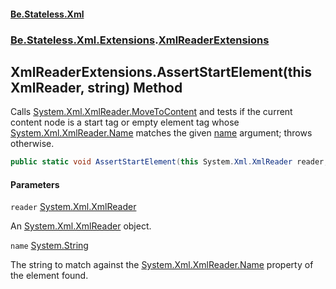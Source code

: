 #### [Be.Stateless.Xml](README.md 'README')
### [Be.Stateless.Xml.Extensions](Be.Stateless.Xml.Extensions.md 'Be.Stateless.Xml.Extensions').[XmlReaderExtensions](XmlReaderExtensions.md 'Be.Stateless.Xml.Extensions.XmlReaderExtensions')

## XmlReaderExtensions.AssertStartElement(this XmlReader, string) Method

Calls [System.Xml.XmlReader.MoveToContent](https://docs.microsoft.com/en-us/dotnet/api/System.Xml.XmlReader.MoveToContent 'System.Xml.XmlReader.MoveToContent') and tests if the current content node is a start tag or empty element tag
whose [System.Xml.XmlReader.Name](https://docs.microsoft.com/en-us/dotnet/api/System.Xml.XmlReader.Name 'System.Xml.XmlReader.Name') matches the given [name](XmlReaderExtensions.AssertStartElement(thisXmlReader,string).md#Be.Stateless.Xml.Extensions.XmlReaderExtensions.AssertStartElement(thisSystem.Xml.XmlReader,string).name 'Be.Stateless.Xml.Extensions.XmlReaderExtensions.AssertStartElement(this System.Xml.XmlReader, string).name') argument; throws otherwise.

```csharp
public static void AssertStartElement(this System.Xml.XmlReader reader, string name);
```
#### Parameters

<a name='Be.Stateless.Xml.Extensions.XmlReaderExtensions.AssertStartElement(thisSystem.Xml.XmlReader,string).reader'></a>

`reader` [System.Xml.XmlReader](https://docs.microsoft.com/en-us/dotnet/api/System.Xml.XmlReader 'System.Xml.XmlReader')

An [System.Xml.XmlReader](https://docs.microsoft.com/en-us/dotnet/api/System.Xml.XmlReader 'System.Xml.XmlReader') object.

<a name='Be.Stateless.Xml.Extensions.XmlReaderExtensions.AssertStartElement(thisSystem.Xml.XmlReader,string).name'></a>

`name` [System.String](https://docs.microsoft.com/en-us/dotnet/api/System.String 'System.String')

The string to match against the [System.Xml.XmlReader.Name](https://docs.microsoft.com/en-us/dotnet/api/System.Xml.XmlReader.Name 'System.Xml.XmlReader.Name') property of the element found.